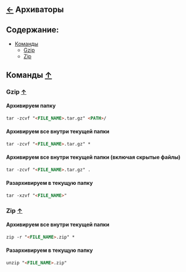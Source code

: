 [&larr;](readme.md "SSH команды") Архиваторы
--------------------------------------------

## <a name="content"></a> Содержание:

- [Команды](#commands)
    - [Gzip](#commands_gzip)
    - [Zip](#commands_zip)

## <a name="commands"></a> Команды [&uarr;](#content "Содержание")

### <a name="commands_gzip"></a> Gzip [&uarr;](#content "Содержание")

#### Архивируем папку

```markdown
tar -zcvf "<FILE_NAME>.tar.gz" <PATH>/
```

#### Архивируем все внутри текущей папки

```markdown
tar -zcvf "<FILE_NAME>.tar.gz" *
```

#### Архивируем все внутри текущей папки (включая скрытые файлы)

```markdown
tar -zcvf "<FILE_NAME>.tar.gz" .
```

#### Разархивируем в текущую папку

```markdown
tar -xzvf "<FILE_NAME>"
```

### <a name="commands_zip"></a> Zip [&uarr;](#content "Содержание")

#### Архивируем все внутри текущей папки

```markdown
zip -r "<FILE_NAME>.zip" *
```
#### Разархивируем в текущую папку

```markdown
unzip "<FILE_NAME>.zip"
```